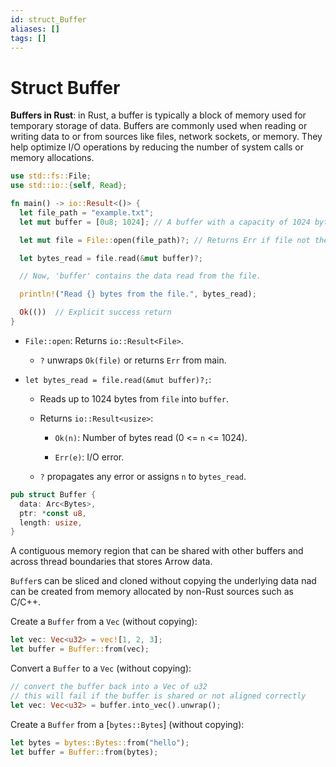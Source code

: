 ```yaml
---
id: struct_Buffer
aliases: []
tags: []
---
```


# Struct Buffer

**Buffers in Rust**: in Rust, a buffer is typically a block of memory used for
temporary storage of data. Buffers are commonly used when reading or writing
data to or from sources like files, network sockets, or memory. They help
optimize I/O operations by reducing the number of system calls or memory
allocations.

```rust
use std::fs::File;
use std::io::{self, Read};

fn main() -> io::Result<()> {
  let file_path = "example.txt";
  let mut buffer = [0u8; 1024]; // A buffer with a capacity of 1024 bytes

  let mut file = File::open(file_path)?; // Returns Err if file not there

  let bytes_read = file.read(&mut buffer)?;

  // Now, 'buffer' contains the data read from the file.

  println!("Read {} bytes from the file.", bytes_read);

  Ok(())  // Explicit success return
}
```

- `File::open`: Returns `io::Result<File>`.

    - `?` unwraps `Ok(file)` or returns `Err` from main.

- `let bytes_read = file.read(&mut buffer)?;`:

    - Reads up to 1024 bytes from `file` into `buffer`.

    - Returns `io::Result<usize>`:

        - `Ok(n)`: Number of bytes read (0 <= `n` <= 1024).

        - `Err(e)`: I/O error.

    - `?` propagates any error or assigns `n` to `bytes_read`.

```rust
pub struct Buffer {
  data: Arc<Bytes>,
  ptr: *const u8,
  length: usize,
}
```

A contiguous memory region that can be shared with other buffers and across
thread boundaries that stores Arrow data.

`Buffer`s can be sliced and cloned without copying the underlying data nad can
be created from memory allocated by non-Rust sources such as C/C++.

Create a `Buffer` from a `Vec` (without copying):

```rust
let vec: Vec<u32> = vec![1, 2, 3];
let buffer = Buffer::from(vec);
```

Convert a `Buffer` to a `Vec` (without copying):

```rust
// convert the buffer back into a Vec of u32
// this will fail if the buffer is shared or not aligned correctly
let vec: Vec<u32> = buffer.into_vec().unwrap();
```

Create a `Buffer` from a [`bytes::Bytes`] (without copying):

```rust
let bytes = bytes::Bytes::from("hello");
let buffer = Buffer::from(bytes);
```
